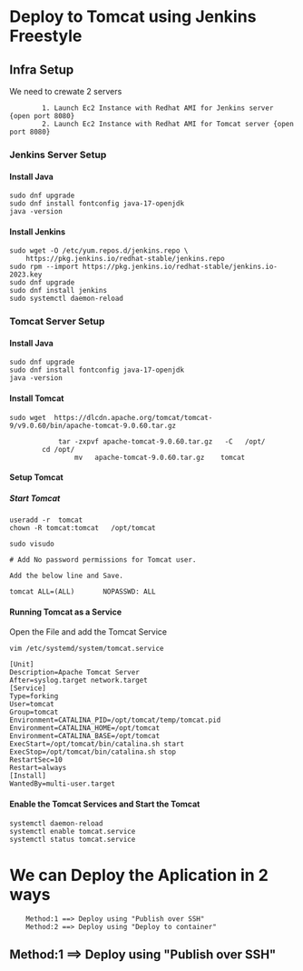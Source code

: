 # Deploy to Tomcat using Jenkins Freestyle
## Infra Setup
We need to crewate 2 servers 
```
        1. Launch Ec2 Instance with Redhat AMI for Jenkins server {open port 8080}
        2. Launch Ec2 Instance with Redhat AMI for Tomcat server {open port 8080}
```
### Jenkins Server Setup
#### Install Java
```
sudo dnf upgrade
sudo dnf install fontconfig java-17-openjdk
java -version
```
#### Install Jenkins
```
sudo wget -O /etc/yum.repos.d/jenkins.repo \
    https://pkg.jenkins.io/redhat-stable/jenkins.repo
sudo rpm --import https://pkg.jenkins.io/redhat-stable/jenkins.io-2023.key
sudo dnf upgrade
sudo dnf install jenkins
sudo systemctl daemon-reload
```
### Tomcat Server Setup
#### Install Java
```
sudo dnf upgrade
sudo dnf install fontconfig java-17-openjdk
java -version
```
#### Install Tomcat
```
sudo wget  https://dlcdn.apache.org/tomcat/tomcat-9/v9.0.60/bin/apache-tomcat-9.0.60.tar.gz

			tar -zxpvf apache-tomcat-9.0.60.tar.gz   -C   /opt/
		cd /opt/
				mv   apache-tomcat-9.0.60.tar.gz    tomcat
```
#### Setup Tomcat
##### Start Tomcat
```
useradd -r  tomcat 
chown -R tomcat:tomcat   /opt/tomcat

sudo visudo 

# Add No password permissions for Tomcat user. 

Add the below line and Save. 

tomcat ALL=(ALL)       NOPASSWD: ALL 
```
#### Running Tomcat as a Service
Open the File and add the Tomcat Service
```
vim /etc/systemd/system/tomcat.service 
```
```
[Unit] 
Description=Apache Tomcat Server 
After=syslog.target network.target 
[Service] 
Type=forking 
User=tomcat 
Group=tomcat  
Environment=CATALINA_PID=/opt/tomcat/temp/tomcat.pid 
Environment=CATALINA_HOME=/opt/tomcat 
Environment=CATALINA_BASE=/opt/tomcat 
ExecStart=/opt/tomcat/bin/catalina.sh start 
ExecStop=/opt/tomcat/bin/catalina.sh stop 
RestartSec=10 
Restart=always 
[Install] 
WantedBy=multi-user.target 
```
#### Enable the Tomcat Services and Start the Tomcat
```
systemctl daemon-reload 
systemctl enable tomcat.service 
systemctl status tomcat.service 
```
# We can Deploy the Aplication in 2 ways 
```
    Method:1 ==> Deploy using "Publish over SSH"
    Method:2 ==> Deploy using "Deploy to container"
```
## Method:1 ==> Deploy using "Publish over SSH"
